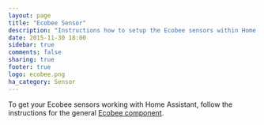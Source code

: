 ```yaml
---
layout: page
title: "Ecobee Sensor"
description: "Instructions how to setup the Ecobee sensors within Home Assistant."
date: 2015-11-30 18:00
sidebar: true
comments: false
sharing: true
footer: true
logo: ecobee.png
ha_category: Sensor
---
```


To get your Ecobee sensors working with Home Assistant, follow the instructions for the general [Ecobee component](/components/ecobee/).
